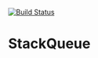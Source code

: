 [![Build Status](https://travis-ci.com/github/kendare/StackQueue.svg?branch=main)](https://travis-ci.com/github/kendare/StackQueue)
# StackQueue
